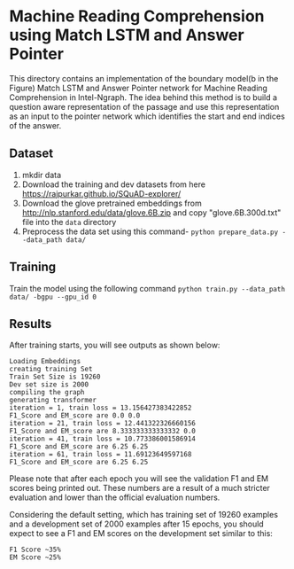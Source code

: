 
# Machine Reading Comprehension using Match LSTM and Answer Pointer

This directory contains an implementation of the boundary model(b in the Figure) Match LSTM and Answer Pointer network for Machine Reading Comprehension in Intel-Ngraph. The idea behind this method is to build a question aware representation of the passage and use this representation as an input to the pointer network which identifies the start and end indices of the answer.

## Dataset
1. mkdir data
2. Download the training and dev datasets  from here
https://rajpurkar.github.io/SQuAD-explorer/
3. Download the glove pretrained embeddings from  http://nlp.stanford.edu/data/glove.6B.zip and copy "glove.6B.300d.txt" file into the  `data` directory
4. Preprocess the data set using this command- `python prepare_data.py --data_path data/`

## Training
Train the model using the following command
 `python train.py --data_path data/ -bgpu --gpu_id 0`

## Results
After training starts, you will see outputs as shown below:
```
Loading Embeddings
creating training Set
Train Set Size is 19260
Dev set size is 2000
compiling the graph
generating transformer
iteration = 1, train loss = 13.156427383422852
F1_Score and EM_score are 0.0 0.0
iteration = 21, train loss = 12.441322326660156
F1_Score and EM_score are 8.333333333333332 0.0
iteration = 41, train loss = 10.773386001586914
F1_Score and EM_score are 6.25 6.25
iteration = 61, train loss = 11.69123649597168
F1_Score and EM_score are 6.25 6.25
```
Please note that after each epoch you will see the validation F1 and EM scores being printed out. These numbers are a result of a much stricter evaluation and lower than the official evaluation numbers.

Considering the default setting, which has training set of 19260 examples and a development set of 2000 examples
after 15 epochs, you should expect to see a F1 and EM scores on the development set similar to this:

```
F1 Score ~35%
EM Score ~25%
```
